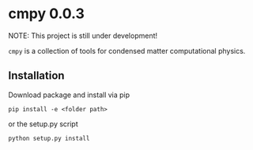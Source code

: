 # cmpy 0.0.3

NOTE: This project is still under development!

`cmpy` is a collection of tools for condensed matter computational physics.

Installation
------------

Download package and install via pip
````commandline
pip install -e <folder path>
````
or the setup.py script
````commandline
python setup.py install
````
